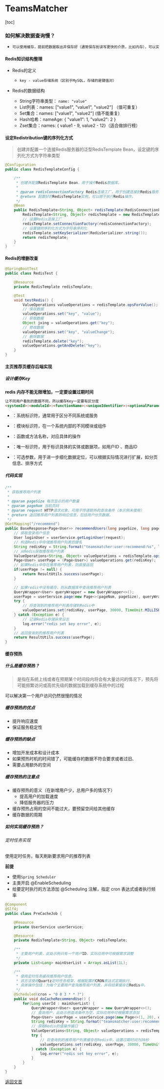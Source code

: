 # TeamsMatcher

[toc]

### 如何解决数据查询慢？

*  ```markdown
   可以使用缓存，提前把数据取出并保存好（通常保存到读写更快的介质，比如内存），可以实现更快的读写
   ```

#### Redis知识结构整理

* Redis的定义

  * ```markdown
    key - value存储系统（区别于MySQL，存储的是键值对）
    ```

* Redis的数据结构
  * String字符串类型： `name: "value"`
  * List列表：names: ["value1", "value1", "value2"] （值可重复）
  * Set集合：names: ["value1", "value2"] (值不能重复)
  * Hash哈希：nameAge: { "value1": 1, "value2": 2 }
  * Zset集合：names: { value1 - 9, value2 - 12}（适合做排行榜）

#### 设定Redistribution键的序列化方式

> 创建并配置一个连接Redis服务器的泛型RedisTemplate Bean，设定键的序列化方式为字符串类型

```java
@Configuration 
public class RedisTemplateConfig {

    /**
     * 创建并配置RedisTemplate Bean，用于操作Redis数据库。
     *
     * @param redisConnectionFactory Redis连接工厂，用于创建连接到Redis服务器的连接。
     * @return 配置好的RedisTemplate实例，可以用于执行Redis操作。
     */
    @Bean
    public RedisTemplate<String, Object> redisTemplate(RedisConnectionFactory redisConnectionFactory) {
        RedisTemplate<String, Object> redisTemplate = new RedisTemplate<>();
        // 设置Redis连接工厂
        redisTemplate.setConnectionFactory(redisConnectionFactory);
        // 设置键的序列化方式为字符串序列化
        redisTemplate.setKeySerializer(RedisSerializer.string());
        return redisTemplate;
    }
}
```

#### Redis的增删改查

```java
@SpringBootTest
public class RedisTest {

    @Resource
    private RedisTemplate redisTemplate;

    @Test
    void testRedis() {
        ValueOperations valueOperations = redisTemplate.opsForValue();
        // 保存数据
        valueOperations.set("key", "value");
        // 获取数据
        Object jxing = valueOperations.get("key");
        // 修改数据
        valueOperations.set("key", "valueChange");
        // 删除数据
        redisTemplate.delete("key");
        valueOperations.getAndDelete("key");
    }
}
```

#### 主页推荐页缓存后端实现

##### 设计缓存Key

**redis 内存不能无限增加，一定要设置过期时间**

```markdown
让不同用户看到的数据不同，所以缓存Key一定要有区分度
<systemId>:<moduleId>:<functionName>:<uniqueIdentifier>:<optionalParameters>
```

* <systemId>：系统标识符，通常用于区分不同系统或服务

* <moduleId>：模块标识符，在一个系统内部的不同模块或组件
* <functionName>：函数或方法名称，对应具体的操作
* <uniqueIdentifier>：唯一标识符，用于标识具体的实体或数据项，如用户ID 、商品ID 
* <optionalParameters>：可选参数，用于进一步细化数据定位，可以根据实际情况进行扩展，如分页信息、排序方式

##### 代码实现

```java
/**
 * 获取推荐用户列表
 *
 * @param pageSize 每页显示的用户数量
 * @param pageNum 当前页码
 * @param request HTTP请求对象，可用于传递额外的查询条件（本示例未使用）
 * @return 返回推荐用户列表的响应信息，包括用户分页数据。
 */
@GetMapping("/recommend")
public BaseResponse<Page<User>> recommendUsers(long pageSize, long pageNum, HttpServletRequest request) {
    // 获取登录用户信息
    User loginUser = userService.getLoginUser(request);
    // 构造Redis中存储推荐用户列表的键名
    String redisKey = String.format("teamsmatcher:user:recommend:%s", loginUser.getId());
    // 从Redis获取推荐用户列表
    ValueOperations<String, Object> valueOperations = redisTemplate.opsForValue();
    Page<User> userPage = (Page<User>) valueOperations.get(redisKey);
    // 如果Redis中存在推荐用户列表，则直接返回
    if(userPage != null) {
        return ResultUtils.success(userPage);
    }

    // 如果redis中没有缓存，则从数据库中查询推荐用户列表
    QueryWrapper<User> queryWrapper = new QueryWrapper<>();
    userPage = userService.page(new Page<>(pageNum, pageSize), queryWrapper);
    try {
        // 将查询到的推荐用户列表存储到Redis中
        valueOperations.set(redisKey, userPage, 30000, TimeUnit.MILLISECONDS);
    } catch (Exception e) {
        // 记录Redis存储异常日志
        log.error("redis set key error", e);
    }
    // 返回查询到的推荐用户列表
    return ResultUtils.success(userPage);
}
```

#### 缓存预热

##### 什么是缓存预热？

> 是指在系统上线或者在预期某个时间段内将会有大量访问的情况下，预先将可能频繁访问或高优先级的数据加载到缓存系统中的过程

可以解决第一个用户访问仍然很慢的情况

##### 缓存预热的优点

* 提升响应速度
* 保证服务稳定性

##### 缓存预热的缺点

* 增加开发成本和设计成本
* 如果预热时机的时间错了，可能缓存的数据不符合要求或者过旧、
* 需要占用额外的空间

##### 缓存预热的注意点

* 缓存预热的意义（在新增用户少，总用户多的情况下）
  * 提高用户的加载速度
  * 降低服务器的压力
* 缓存预热占用的空间不能过大，要预留空间给其他缓存
* 缓存数据的周期

##### 如何实现缓存预热？

###### 定时任务实现

使用定时任务，每天刷新要求用户的推荐列表

**前提**

* 使用`Spring Scheduler`
* 主类开启 @EnableScheduling
* 给要定时执行的方法添加 @Scheduling 注解，指定 cron 表达式或者执行频率

```java
@Component
@Slf4j
public class PreCacheJob {

    @Resource
    private UserService userService;

    @Resource
    private RedisTemplate<String, Object> redisTemplate;

    /**
     * 主要用户列表，此处示例只有一个用户ID，实际应用中可根据需求调整
     */
    private List<Long> mainUserList = Arrays.asList(1L);

    /**
     * 使用定时任务缓存推荐用户信息。
     * 该方法使用Quartz定时任务框架，根据配置的CRON表达式定期执行。
     * 具体操作包括：为每个主要用户查询推荐用户列表，并将结果缓存在Redis中。
     */
    @Scheduled(cron = "0 0 3 * * ?")
    public void doCacheRecommendUse() {
        for(Long userId : mainUserList) {
            QueryWrapper<User> queryWrapper = new QueryWrapper<>();
            // 查询用户，此处示例查询条件为空，实际应用中可根据需求添加
            Page<User> userPage = userService.page(new Page<>(1, 20), queryWrapper);
            String redisKey = String.format("teamsmatcher:user:recommend:%s", userId);
            // 获取Redis的值操作接口
            ValueOperations<String, Object> valueOperations = redisTemplate.opsForValue();
            try {
                // 将查询到的推荐用户列表缓存在Redis中，设置过期时间为30秒
                valueOperations.set(redisKey, userPage, 30000, TimeUnit.MILLISECONDS);
            } catch (Exception e) {
                log.error("redis set key error", e);
            }
        }
    }
}
```

[返回文首](#TeamsMatcher)

